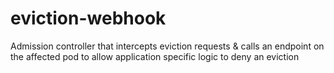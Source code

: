 # eviction-webhook
Admission controller that intercepts eviction requests &amp; calls an endpoint on the affected pod to allow application specific logic to deny an eviction
